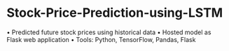 # Stock-Price-Prediction-using-LSTM
• Predicted future stock prices using historical data
• Hosted model as Flask web application
• Tools: Python, TensorFlow, Pandas, Flask
